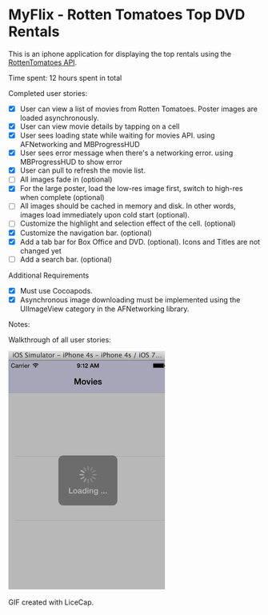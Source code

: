 # MyFlix - Rotten Tomatoes Top DVD Rentals

This is an iphone application for displaying the top rentals using the [RottenTomatoes API](http://www.rottentomatoes.com/). 

Time spent: 12 hours spent in total

Completed user stories:

 * [x] User can view a list of movies from Rotten Tomatoes. Poster images are loaded asynchronously.
 * [x] User can view movie details by tapping on a cell
 * [x] User sees loading state while waiting for movies API. using AFNetworking and MBProgressHUD 
 * [x] User sees error message when there's a networking error. using MBProgressHUD to show error
 * [x] User can pull to refresh the movie list.
 * [ ] All images fade in (optional)
 * [x] For the large poster, load the low-res image first, switch to high-res when complete (optional)
 * [ ] All images should be cached in memory and disk. In other words, images load immediately upon cold start (optional).
 * [ ] Customize the highlight and selection effect of the cell. (optional)
 * [x] Customize the navigation bar. (optional)
 * [x] Add a tab bar for Box Office and DVD. (optional).  Icons and Titles are not changed yet
 * [ ] Add a search bar. (optional)
 
Additional Requirements

 * [x] Must use Cocoapods.
 * [x] Asynchronous image downloading must be implemented using the UIImageView category in the AFNetworking library.
 
Notes: 



Walkthrough of all user stories:

![Video Walkthrough](anim_rotten_tomatoes.gif)

GIF created with LiceCap.
